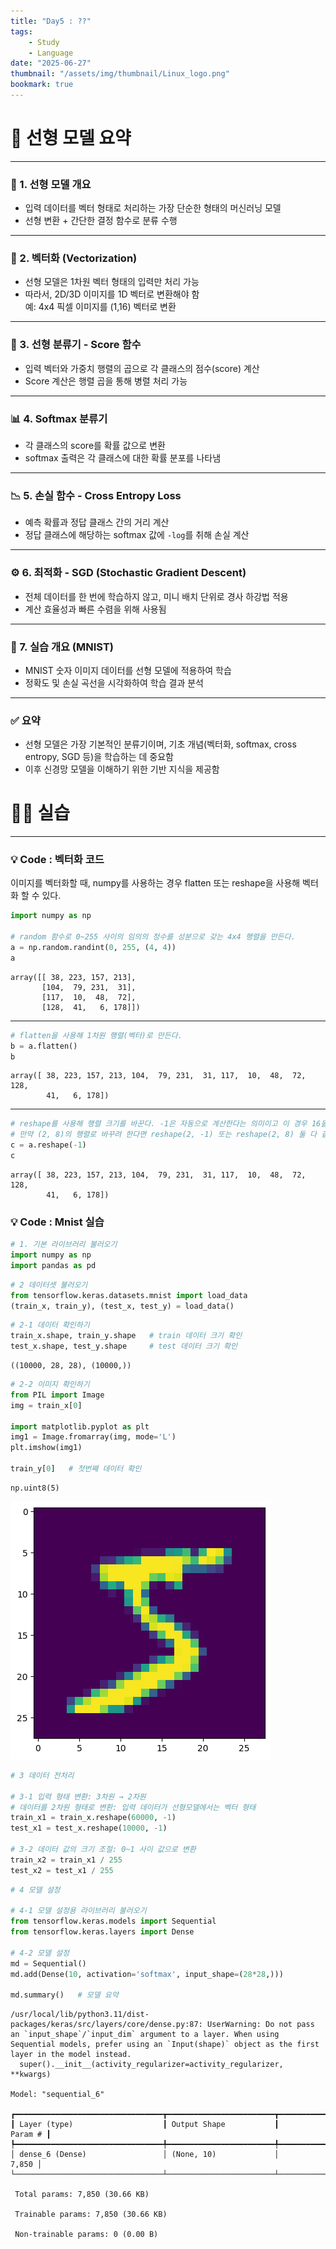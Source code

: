 ```yaml
---
title: "Day5 : ??"
tags:
    - Study
    - Language
date: "2025-06-27"
thumbnail: "/assets/img/thumbnail/Linux_logo.png"
bookmark: true
---
```


# 📘 선형 모델 요약
---

### 🧠 1. 선형 모델 개요
- 입력 데이터를 벡터 형태로 처리하는 가장 단순한 형태의 머신러닝 모델
- 선형 변환 + 간단한 결정 함수로 분류 수행

---

### 🧱 2. 벡터화 (Vectorization)
- 선형 모델은 1차원 벡터 형태의 입력만 처리 가능
- 따라서, 2D/3D 이미지를 1D 벡터로 변환해야 함  
  예: 4x4 픽셀 이미지를 (1,16) 벡터로 변환

---

### 🧮 3. 선형 분류기 - Score 함수
- 입력 벡터와 가중치 행렬의 곱으로 각 클래스의 점수(score) 계산
- Score 계산은 행렬 곱을 통해 병렬 처리 가능

---

### 📊 4. Softmax 분류기
- 각 클래스의 score를 확률 값으로 변환
- softmax 출력은 각 클래스에 대한 확률 분포를 나타냄

---

### 📉 5. 손실 함수 - Cross Entropy Loss
- 예측 확률과 정답 클래스 간의 거리 계산
- 정답 클래스에 해당하는 softmax 값에 `-log`를 취해 손실 계산

---

### ⚙️ 6. 최적화 - SGD (Stochastic Gradient Descent)
- 전체 데이터를 한 번에 학습하지 않고, 미니 배치 단위로 경사 하강법 적용
- 계산 효율성과 빠른 수렴을 위해 사용됨

---

### 🧪 7. 실습 개요 (MNIST)
- MNIST 숫자 이미지 데이터를 선형 모델에 적용하여 학습
- 정확도 및 손실 곡선을 시각화하여 학습 결과 분석

---

### ✅ 요약
- 선형 모델은 가장 기본적인 분류기이며, 기초 개념(벡터화, softmax, cross entropy, SGD 등)을 학습하는 데 중요함
- 이후 신경망 모델을 이해하기 위한 기반 지식을 제공함

# 👨‍💻 실습
---

### 💡 Code : 벡터화 코드
이미지를 벡터화할 때, numpy를 사용하는 경우 flatten 또는 reshape을 사용해 벡터화 할 수 있다.

```py
import numpy as np

# random 함수로 0~255 사이의 임의의 정수를 성분으로 갖는 4x4 행렬을 만든다.
a = np.random.randint(0, 255, (4, 4))
a
```

```
array([[ 38, 223, 157, 213],
       [104,  79, 231,  31],
       [117,  10,  48,  72],
       [128,  41,   6, 178]])
```       

---

```py
# flatten을 사용해 1차원 행렬(벡터)로 만든다.
b = a.flatten()
b
```

```
array([ 38, 223, 157, 213, 104,  79, 231,  31, 117,  10,  48,  72, 128,
        41,   6, 178])
```   

---

```py
# reshape를 사용해 행렬 크기를 바꾼다. -1은 자동으로 계산한다는 의미이고 이 경우 16을 적는 것과 같다.
# 만약 (2, 8)의 행렬로 바꾸려 한다면 reshape(2, -1) 또는 reshape(2, 8) 둘 다 같은 결과이다.
c = a.reshape(-1)
c
```

```
array([ 38, 223, 157, 213, 104,  79, 231,  31, 117,  10,  48,  72, 128,
        41,   6, 178])
```   

### 💡 Code : Mnist 실습

```py
# 1. 기본 라이브러리 불러오기
import numpy as np
import pandas as pd
```

```py
# 2 데이터셋 불러오기
from tensorflow.keras.datasets.mnist import load_data
(train_x, train_y), (test_x, test_y) = load_data()
```

```py
# 2-1 데이터 확인하기
train_x.shape, train_y.shape   # train 데이터 크기 확인
test_x.shape, test_y.shape     # test 데이터 크기 확인
```

```
((10000, 28, 28), (10000,))
```

```py
# 2-2 이미지 확인하기
from PIL import Image
img = train_x[0]

import matplotlib.pyplot as plt
img1 = Image.fromarray(img, mode='L')
plt.imshow(img1)

train_y[0]   # 첫번째 데이터 확인
```

```
np.uint8(5)
```

![alt text](../../../assets/img/Linux/27-1.png)

```py
# 3 데이터 전처리

# 3-1 입력 형태 변환: 3차원 → 2차원
# 데이터를 2차원 형태로 변환: 입력 데이터가 선형모델에서는 벡터 형태
train_x1 = train_x.reshape(60000, -1)
test_x1 = test_x.reshape(10000, -1)

# 3-2 데이터 값의 크기 조절: 0~1 사이 값으로 변환
train_x2 = train_x1 / 255
test_x2 = test_x1 / 255
```

```py
# 4 모델 설정

# 4-1 모델 설정용 라이브러리 불러오기
from tensorflow.keras.models import Sequential
from tensorflow.keras.layers import Dense

# 4-2 모델 설정
md = Sequential()
md.add(Dense(10, activation='softmax', input_shape=(28*28,)))

md.summary()   # 모델 요약
```

```
/usr/local/lib/python3.11/dist-packages/keras/src/layers/core/dense.py:87: UserWarning: Do not pass an `input_shape`/`input_dim` argument to a layer. When using Sequential models, prefer using an `Input(shape)` object as the first layer in the model instead.
  super().__init__(activity_regularizer=activity_regularizer, **kwargs)

Model: "sequential_6"

┏━━━━━━━━━━━━━━━━━━━━━━━━━━━━━━━━━┳━━━━━━━━━━━━━━━━━━━━━━━━┳━━━━━━━━━━━━━━━┓
┃ Layer (type)                    ┃ Output Shape           ┃       Param # ┃
┡━━━━━━━━━━━━━━━━━━━━━━━━━━━━━━━━━╇━━━━━━━━━━━━━━━━━━━━━━━━╇━━━━━━━━━━━━━━━┩
│ dense_6 (Dense)                 │ (None, 10)             │         7,850 │
└─────────────────────────────────┴────────────────────────┴───────────────┘

 Total params: 7,850 (30.66 KB)

 Trainable params: 7,850 (30.66 KB)

 Non-trainable params: 0 (0.00 B)


```